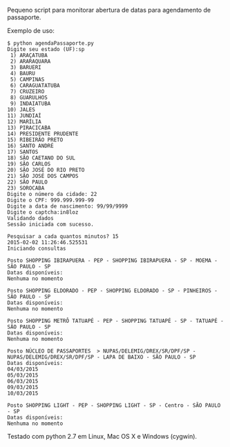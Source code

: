 Pequeno script para monitorar abertura de datas para agendamento de passaporte.

Exemplo de uso:

    $ python agendaPassaporte.py
    Digite seu estado (UF):sp
     1) ARAÇATUBA
     2) ARARAQUARA
     3) BARUERI
     4) BAURU
     5) CAMPINAS
     6) CARAGUATATUBA
     7) CRUZEIRO
     8) GUARULHOS
     9) INDAIATUBA
    10) JALES
    11) JUNDIAÍ
    12) MARÍLIA
    13) PIRACICABA
    14) PRESIDENTE PRUDENTE
    15) RIBEIRÃO PRETO
    16) SANTO ANDRÉ
    17) SANTOS
    18) SÃO CAETANO DO SUL
    19) SÃO CARLOS
    20) SÃO JOSÉ DO RIO PRETO
    21) SÃO JOSÉ DOS CAMPOS
    22) SÃO PAULO
    23) SOROCABA
    Digite o número da cidade: 22
    Digite o CPF: 999.999.999-99
    Digite a data de nascimento: 99/99/9999
    Digite o captcha:in8loz
    Validando dados
    Sessão iniciada com sucesso.

    Pesquisar a cada quantos minutos? 15
    2015-02-02 11:26:46.525531
    Iniciando consultas

    Posto SHOPPING IBIRAPUERA - PEP - SHOPPING IBIRAPUERA - SP - MOEMA - SÃO PAULO - SP
    Datas disponíveis:
    Nenhuma no momento

    Posto SHOPPING ELDORADO - PEP - SHOPPING ELDORADO - SP - PINHEIROS - SÃO PAULO - SP
    Datas disponíveis:
    Nenhuma no momento

    Posto SHOPPING METRÔ TATUAPÉ - PEP - SHOPPING TATUAPÉ - SP - TATUAPÉ - SÃO PAULO - SP
    Datas disponíveis:
    Nenhuma no momento

    Posto NÚCLEO DE PASSAPORTES  > NUPAS/DELEMIG/DREX/SR/DPF/SP - NUPAS/DELEMIG/DREX/SR/DPF/SP - LAPA DE BAIXO - SÃO PAULO - SP
    Datas disponíveis:
    04/03/2015
    05/03/2015
    06/03/2015
    09/03/2015
    10/03/2015

    Posto SHOPPING LIGHT - PEP - SHOPPING LIGHT - SP - Centro - SÃO PAULO - SP
    Datas disponíveis:
    Nenhuma no momento

Testado com python 2.7 em Linux, Mac OS X e Windows (cygwin).

